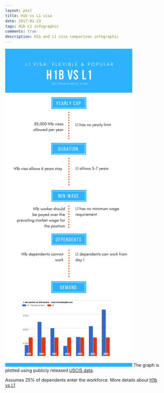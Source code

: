```yaml
---
layout: post
title: H1b vs L1 visa
date: 2017-02-23
tags: H1b L1 infographic
comments: true
description: H1b and L1 visa comparison infographic
---
```


![L1 vs H1b](/assets/images/posts/H1b-vs-L1-infographic-v1.0.png)
The graph is plotted using publicly released [USCIS data](https://travel.state.gov/content/dam/visas/Statistics/AnnualReports/FY2015AnnualReport/FY15AnnualReport-TableXVIB.pdf). 

  Assumes 25% of dependents enter the workforce. 
  More details about [H1b vs L1](posts/H1b-visa-vs-L1-visa-comparison/)

